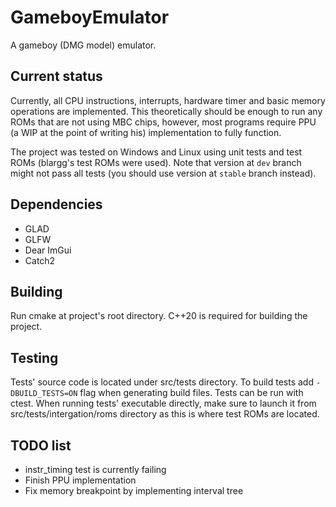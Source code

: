 # GameboyEmulator
A gameboy (DMG model) emulator.

## Current status
Currently, all CPU instructions, interrupts, hardware timer and basic memory operations are implemented. This theoretically should be enough to run any ROMs that are not using MBC chips, however, most programs require PPU (a WIP at the point of writing his) implementation to fully function.

The project was tested on Windows and Linux using unit tests and test ROMs (blargg's test ROMs were used). Note that version at `dev` branch might not pass all tests (you should use version at `stable` branch instead).

## Dependencies
 - GLAD
 - GLFW
 - Dear ImGui
 - Catch2
## Building
Run cmake at project's root directory. C++20 is required for building the project.
## Testing
Tests' source code is located under src/tests directory. To build tests add `-DBUILD_TESTS=ON` flag when generating build files. Tests can be run with ctest. When running tests' executable directly, make sure to launch it from src/tests/intergation/roms directory as this is where test ROMs are located.
## TODO list
- instr_timing test is currently failing
- Finish PPU implementation
- Fix memory breakpoint by implementing interval tree
